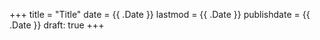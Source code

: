 +++
title = "Title"
date = {{ .Date }}
lastmod = {{ .Date }}
publishdate = {{ .Date }}
draft: true
+++

